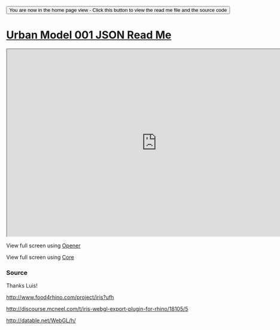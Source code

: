 
<span style=display:none; >
[You are now in a GitHub source code view - click this link to view the home page]
( https://ladybug-analysis-tools.github.io/3d-models/content/json/blob-with-holes/ "View file as a web page." ) </span>
<input type=button onclick=window.location.href='https://github.com/ladybug-analysis-tools/3d-models/tree/gh-pages/content/json/blob-with-holes/'; 
value='You are now in the home page view - Click this button to view the read me file and the source code' >



[Urban Model 001 JSON Read Me]( ../index.html#blob-with-holes/readme.md )
===


<iframe src=https://ladybug-analysis-tools.github.io/3d-models/code/json/core/index.html#https://ladybug-analysis-tools.github.io/3d-models/content/json/blob-with-holes/blob-with-holes.json#la=37.796#lo=-122.398#cx=47#cy=31#cz=-2#tx=-2#ty=-3#tz=5#cx=47#cy=31#cz=-2#tx=-2#ty=-3#tz=5 width=800 height=500 ></iframe>

View full screen using [Opener]( https://ladybug-analysis-tools.github.io/3d-models/code/json/opener/index.html#https://ladybug-analysis-tools.github.io/3d-models/content/json/blob-with-holes/blob-with-holes.json#la=37.796#lo=-122.398#cx=47#cy=31#cz=-2#tx=-2#ty=-3#tz=5#cx=47#cy=31#cz=-2#tx=-2#ty=-3#tz=5 )

View full screen using [Core]( https://ladybug-analysis-tools.github.io/3d-models/code/json/core/index.html#https://ladybug-analysis-tools.github.io/3d-models/content/json/blob-with-holes/blob-with-holes.json#la=37.796#lo=-122.398#cx=47#cy=31#cz=-2#tx=-2#ty=-3#tz=5#cx=47#cy=31#cz=-2#tx=-2#ty=-3#tz=5 )



### Source

Thanks Luis!

http://www.food4rhino.com/project/iris?ufh

http://discourse.mcneel.com/t/iris-webgl-export-plugin-for-rhino/18105/5

http://datable.net/WebGL/h/

